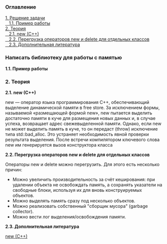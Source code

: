 <h3>Оглавление</h3>
<a href="#one">1. Решение задачи</a><br>
<a href="#two">&nbsp;&nbsp;&nbsp;1.1. Пример работы</a><br>
<a href="#three">2. Теория</a><br>
<a href="#four">&nbsp;&nbsp;&nbsp;2.1. new (C++)</a><br>
<a href="#five">&nbsp;&nbsp;&nbsp;2.2. Перегрузка операторов new и delete для отдельных классов</a><br>
<a href="#six">&nbsp;&nbsp;&nbsp;2.3. Дополнительная литература</a><br>

<h3 id="one">Написать библиотеку для работы с памятью</h3>
<p></p>

<b id="two">1.1. Пример работы</b> <br>
<p></p>

<h3 id="three">2. Теория</h3>
<b id="four">2.1. new (C++)</b>
<p>new — оператор языка программирования C++, обеспечивающий выделение динамической памяти в free store. За исключением формы, называемой «размещающей формой new», new пытается выделить достаточно памяти в куче для размещения новых данных и, в случае успеха, возвращает адрес свежевыделенной памяти. Однако, если new не может выделить память в куче, то он передаст (throw) исключение типа std::bad_alloc. Это устраняет необходимость явной проверки результата выделения. После встречи компилятором ключевого слова new им генерируется вызов конструктора класса</p>

<b id="six">2.2. Перегрузка операторов new и delete для отдельных классов</b>
<p>Операторы new и delete можно перегрузить. Для этого есть несколько причин:</p>

* Можно увеличить производительность за счёт кеширования: при удалении объекта не освобождать память, 
а сохранять указатели на свободные блоки, используя их для вновь конструируемых объектов.
*	Можно выделять память сразу под несколько объектов.
*	Можно реализовать собственный "сборщик мусора" (garbage collector).
*	Можно вести лог выделения/освобождения памяти.


<b id="six">2.3. Дополнительная литература</b>
<p><a href="https://ru.wikipedia.org/wiki/New_(C%2B%2B)">new (C++)</a></p>